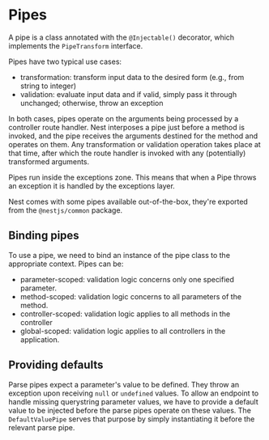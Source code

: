 # Pipes
A pipe is a class annotated with the `@Injectable()` decorator, which 
implements the `PipeTransform` interface.

Pipes have two typical use cases:
- transformation: transform input data to the desired form (e.g., from 
  string to integer) 
- validation: evaluate input data and if valid, simply pass it through 
  unchanged; otherwise, throw an exception

In both cases, pipes operate on the arguments being processed by a 
controller route handler. Nest interposes a pipe just before a method is 
invoked, and the pipe receives the arguments destined for the method and 
operates on them. Any transformation or validation operation takes place at
that time, after which the route handler is invoked with any (potentially) 
transformed arguments.

Pipes run inside the exceptions zone. This means that when a Pipe throws an
exception it is handled by the exceptions layer.

Nest comes with some pipes available out-of-the-box, they're exported from 
the `@nestjs/common` package.

## Binding pipes
To use a pipe, we need to bind an instance of the pipe class to the 
appropriate context. 
Pipes can be:
- parameter-scoped: validation logic concerns only one specified parameter.
- method-scoped: validation logic concerns to all parameters of the method.
- controller-scoped: validation logic applies to all methods in the 
  controller
- global-scoped: validation logic applies to all controllers in the 
  application.

## Providing defaults
Parse pipes expect a parameter's value to be defined. They throw an 
exception upon receiving `null` or `undefined` values. To allow an endpoint
to handle missing querystring parameter values, we have to provide a 
default value to be injected before the parse pipes operate on these values.
The `DefaultValuePipe` serves that purpose by simply instantiating it 
before the relevant parse pipe.
